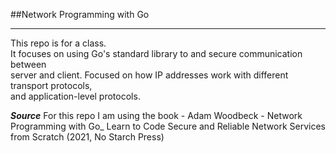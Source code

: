 ##Network Programming with Go
___

This repo is for a class.  
It focuses on using Go's standard library to and secure communication between  
server and client. Focused on how IP addresses work with different transport protocols,  
and application-level protocols.

***Source***
For this repo I am using the book - Adam Woodbeck - Network Programming with Go_ Learn to Code Secure and Reliable Network Services from Scratch (2021, No Starch Press)
